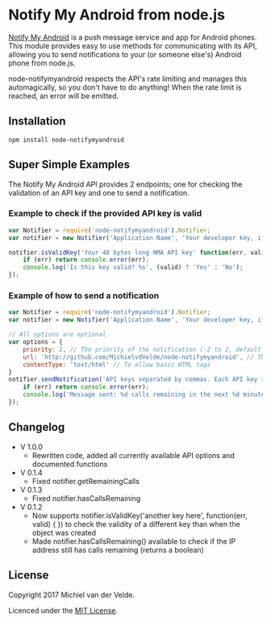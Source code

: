 
# Notify My Android from node.js

[Notify My Android](http://notifymyandroid.com) is a push message service and app for Android phones. This module provides easy to use methods for communicating with its API, allowing you to send notifications to your (or someone else's) Android phone from node.js.

node-notifymyandroid respects the API's rate limiting and manages this automagically, so you don't have to do anything! When the rate limit is reached, an error will be emitted.

## Installation

	npm install node-notifymyandroid
	
## Super Simple Examples

The Notify My Android API provides 2 endpoints; one for checking the validation of an API key and one to send a notification.

### Example to check if the provided API key is valid

```js
var Notifier = require('node-notifymyandroid').Notifier;
var notifier = new Notifier('Application Name', 'Your developer key, if you have one. This is optional.');

notifier.isValidKey('Your 48 bytes long NMA API key' function(err, valid) {
	if (err) return console.error(err);
	console.log('Is this key valid? %s', (valid) ? 'Yes' : 'No');
});
```

### Example of how to send a notification

```js
var Notifier = require('node-notifymyandroid').Notifier;
var notifier = new Notifier('Application Name', 'Your developer key, if you have one. This is optional.');

// All options are optional
var options = {
	priority: 2, // The priority of the notification (-2 to 2, default is 0)
	url: 'http://github.com/MichielvdVelde/node-notifymyandroid', // The URL to include
	contentType: 'text/html' // To allow basic HTML tags
}
notifier.sendNotification('API keys separated by commas. Each API key is a 48 bytes hexadecimal string.', 'The event that is being notified.', 'The notification text.', options, function (err) {
	if (err) return console.error(err);
	console.log('Message sent: %d calls remaining in the next %d minutes', notifier.getRemainingCalls(), notifier.getRemainingTime());
});
```

## Changelog

* V 1.0.0
  * Rewritten code, added all currently available API options and documented functions
* V 0.1.4
  * Fixed notifier.getRemainingCalls
* V 0.1.3
  * Fixed notifier.hasCallsRemaining
* V 0.1.2
  * Now supports notifier.isValidKey('another key here', function(err, valid) { }) to check the validity of a different key than when the object was created
  * Made notifier.hasCallsRemaining() available to check if the IP address still has calls remaining (returns a boolean)

## License

Copyright 2017 Michiel van der Velde.

Licenced under the [MIT License](https://github.com/MichielvdVelde/node-notifymyandroid/blob/master/LICENSE).